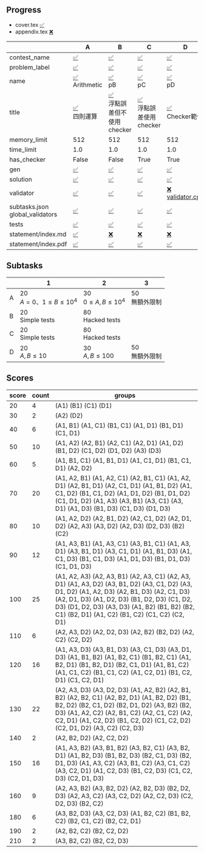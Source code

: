 
## Progress
<!-- progress start -->

- cover.tex [:white_check_mark:](cover.tex)
- appendix.tex [:x:](appendix.tex)

| | A | B | C | D |
| --- | --- | --- | --- | --- |
| contest_name |  [:white_check_mark:](pA/problem.json) | [:white_check_mark:](pB/problem.json) | [:white_check_mark:](pC/problem.json) | [:white_check_mark:](pD/problem.json) |
| problem_label |  [:white_check_mark:](pA/problem.json) | [:white_check_mark:](pB/problem.json) | [:white_check_mark:](pC/problem.json) | [:white_check_mark:](pD/problem.json) |
| name |  [:white_check_mark:](pA/problem.json)<br>Arithmetic | [:white_check_mark:](pB/problem.json)<br>pB | [:white_check_mark:](pC/problem.json)<br>pC | [:white_check_mark:](pD/problem.json)<br>pD |
| title |  [:white_check_mark:](pA/problem.json)<br>四則運算 | [:white_check_mark:](pB/problem.json)<br>浮點誤差但不使用checker | [:white_check_mark:](pC/problem.json)<br>浮點誤差使用checker | [:white_check_mark:](pD/problem.json)<br>Checker範例 |
| memory_limit |  512 | 512 | 512 | 512 |
| time_limit |  1.0 | 1.0 | 1.0 | 1.0 |
| has_checker |  False | False | True | True |
| gen | [:white_check_mark:](pA/gen) | [:white_check_mark:](pB/gen) | [:white_check_mark:](pC/gen) | [:white_check_mark:](pD/gen) |
| solution | [:white_check_mark:](pA/solution) | [:white_check_mark:](pB/solution) | [:white_check_mark:](pC/solution) | [:white_check_mark:](pD/solution) |
| validator | [:white_check_mark:](pA/validator) | [:white_check_mark:](pB/validator) | [:white_check_mark:](pC/validator) | [:x:](pD/validator)<br>[validator.cpp](pD/validator/validator.cpp) |
| subtasks.json<br>global_validators |  [:white_check_mark:](pA/subtasks.json) | [:white_check_mark:](pB/subtasks.json) | [:white_check_mark:](pC/subtasks.json) | [:white_check_mark:](pD/subtasks.json) |
| tests | [:white_check_mark:](pA/tests) | [:white_check_mark:](pB/tests) | [:white_check_mark:](pC/tests) | [:white_check_mark:](pD/tests) |
| statement/index.md | [:white_check_mark:](pA/statement/index.md) | [:x:](pB/statement/index.md) | [:x:](pC/statement/index.md) | [:x:](pD/statement/index.md) |
| statement/index.pdf | [:white_check_mark:](pA/statement/index.pdf) | [:white_check_mark:](pB/statement/index.pdf) | [:white_check_mark:](pC/statement/index.pdf) | [:white_check_mark:](pD/statement/index.pdf) |

<!-- progress end -->

## Subtasks
<!-- subtasks start -->

| | 1 | 2 | 3 |
| --- | --- | --- | --- |
| A | 20<br>$A = 0$、$1 \leq B \leq 10^{4}$ | 30<br>$0 \leq A, B \leq 10^{4}$ | 50<br>無額外限制 |
| B | 20<br>Simple tests | 80<br>Hacked tests |
| C | 20<br>Simple tests | 80<br>Hacked tests |
| D | 20<br>$A, B \leq 10$ | 30<br>$A, B \leq 100$ | 50<br>無額外限制 |

<!-- subtasks end -->

## Scores
<!-- scores start -->

| score | count | groups |
| --- | --- | --- |
| 20 | 4 | (A1) (B1) (C1) (D1) |
| 30 | 2 | (A2) (D2) |
| 40 | 6 | (A1, B1) (A1, C1) (B1, C1) (A1, D1) (B1, D1) (C1, D1) |
| 50 | 10 | (A1, A2) (A2, B1) (A2, C1) (A2, D1) (A1, D2) (B1, D2) (C1, D2) (D1, D2) (A3) (D3) |
| 60 | 5 | (A1, B1, C1) (A1, B1, D1) (A1, C1, D1) (B1, C1, D1) (A2, D2) |
| 70 | 20 | (A1, A2, B1) (A1, A2, C1) (A2, B1, C1) (A1, A2, D1) (A2, B1, D1) (A2, C1, D1) (A1, B1, D2) (A1, C1, D2) (B1, C1, D2) (A1, D1, D2) (B1, D1, D2) (C1, D1, D2) (A1, A3) (A3, B1) (A3, C1) (A3, D1) (A1, D3) (B1, D3) (C1, D3) (D1, D3) |
| 80 | 10 | (A1, A2, D2) (A2, B1, D2) (A2, C1, D2) (A2, D1, D2) (A2, A3) (A3, D2) (A2, D3) (D2, D3) (B2) (C2) |
| 90 | 12 | (A1, A3, B1) (A1, A3, C1) (A3, B1, C1) (A1, A3, D1) (A3, B1, D1) (A3, C1, D1) (A1, B1, D3) (A1, C1, D3) (B1, C1, D3) (A1, D1, D3) (B1, D1, D3) (C1, D1, D3) |
| 100 | 25 | (A1, A2, A3) (A2, A3, B1) (A2, A3, C1) (A2, A3, D1) (A1, A3, D2) (A3, B1, D2) (A3, C1, D2) (A3, D1, D2) (A1, A2, D3) (A2, B1, D3) (A2, C1, D3) (A2, D1, D3) (A1, D2, D3) (B1, D2, D3) (C1, D2, D3) (D1, D2, D3) (A3, D3) (A1, B2) (B1, B2) (B2, C1) (B2, D1) (A1, C2) (B1, C2) (C1, C2) (C2, D1) |
| 110 | 6 | (A2, A3, D2) (A2, D2, D3) (A2, B2) (B2, D2) (A2, C2) (C2, D2) |
| 120 | 16 | (A1, A3, D3) (A3, B1, D3) (A3, C1, D3) (A3, D1, D3) (A1, B1, B2) (A1, B2, C1) (B1, B2, C1) (A1, B2, D1) (B1, B2, D1) (B2, C1, D1) (A1, B1, C2) (A1, C1, C2) (B1, C1, C2) (A1, C2, D1) (B1, C2, D1) (C1, C2, D1) |
| 130 | 22 | (A2, A3, D3) (A3, D2, D3) (A1, A2, B2) (A2, B1, B2) (A2, B2, C1) (A2, B2, D1) (A1, B2, D2) (B1, B2, D2) (B2, C1, D2) (B2, D1, D2) (A3, B2) (B2, D3) (A1, A2, C2) (A2, B1, C2) (A2, C1, C2) (A2, C2, D1) (A1, C2, D2) (B1, C2, D2) (C1, C2, D2) (C2, D1, D2) (A3, C2) (C2, D3) |
| 140 | 2 | (A2, B2, D2) (A2, C2, D2) |
| 150 | 16 | (A1, A3, B2) (A3, B1, B2) (A3, B2, C1) (A3, B2, D1) (A1, B2, D3) (B1, B2, D3) (B2, C1, D3) (B2, D1, D3) (A1, A3, C2) (A3, B1, C2) (A3, C1, C2) (A3, C2, D1) (A1, C2, D3) (B1, C2, D3) (C1, C2, D3) (C2, D1, D3) |
| 160 | 9 | (A2, A3, B2) (A3, B2, D2) (A2, B2, D3) (B2, D2, D3) (A2, A3, C2) (A3, C2, D2) (A2, C2, D3) (C2, D2, D3) (B2, C2) |
| 180 | 6 | (A3, B2, D3) (A3, C2, D3) (A1, B2, C2) (B1, B2, C2) (B2, C1, C2) (B2, C2, D1) |
| 190 | 2 | (A2, B2, C2) (B2, C2, D2) |
| 210 | 2 | (A3, B2, C2) (B2, C2, D3) |

<!-- scores end -->
